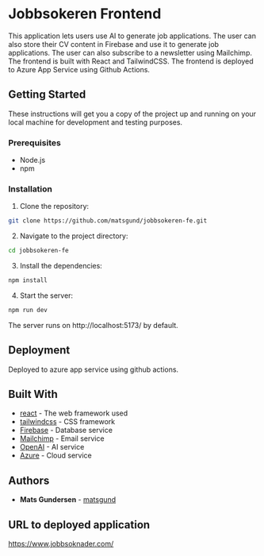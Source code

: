 # Jobbsokeren Frontend

This application lets users use AI to generate job applications. The user can also store their CV content in Firebase and use it to generate job applications. The user can also subscribe to a newsletter using Mailchimp.
The frontend is built with React and TailwindCSS. The frontend is deployed to Azure App Service using Github Actions.

## Getting Started

These instructions will get you a copy of the project up and running on your local machine for development and testing purposes.

### Prerequisites

- Node.js
- npm

### Installation

1. Clone the repository:
```bash
git clone https://github.com/matsgund/jobbsokeren-fe.git
```

2. Navigate to the project directory:
```bash
cd jobbsokeren-fe
```

3. Install the dependencies:
```bash
npm install
```

4. Start the server:
```bash
npm run dev
```

The server runs on http://localhost:5173/ by default.

## Deployment

Deployed to azure app service using github actions.

## Built With

- [react](https://reactjs.org/) - The web framework used
- [tailwindcss](https://tailwindcss.com/) - CSS framework
- [Firebase](https://firebase.google.com/) - Database service
- [Mailchimp](https://mailchimp.com/) - Email service
- [OpenAI](https://openai.com/) - AI service
- [Azure](https://azure.microsoft.com/) - Cloud service


## Authors

- **Mats Gundersen**  - [matsgund](https://github.com/matsgund)


## URL to deployed application
https://www.jobbsoknader.com/
